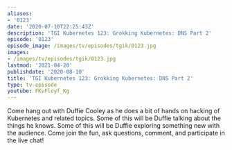 ```yaml
---
aliases:
- '0123'
date: '2020-07-10T22:25:43Z'
description: 'TGI Kubernetes 123: Grokking Kubernetes: DNS Part 2'
episode: '0123'
episode_image: /images/tv/episodes/tgik/0123.jpg
images:
- /images/tv/episodes/tgik/0123.jpg
lastmod: '2021-04-20'
publishdate: '2020-08-10'
title: 'TGI Kubernetes 123: Grokking Kubernetes: DNS Part 2'
type: tv-episode
youtube: FKvFloyf_Kg
---
```


Come hang out with Duffie Cooley as he does a bit of hands on hacking of Kubernetes and related topics. Some of this will be Duffie talking about the things he knows. Some of this will be Duffie exploring something new with the audience. Come join the fun, ask questions, comment, and participate in the live chat!